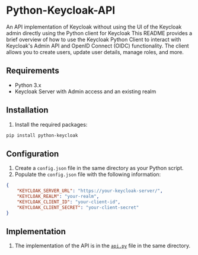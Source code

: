 # Python-Keycloak-API
An API implementation of Keycloak without using the UI of the Keycloak admin directly using the Python client for Keycloak
This README provides a brief overview of how to use the Keycloak Python Client to interact with Keycloak's Admin API and OpenID Connect (OIDC) functionality. The client allows you to create users, update user details, manage roles, and more.

## Requirements

- Python 3.x
- Keycloak Server with Admin access and an existing realm

## Installation

1. Install the required packages:

```bash
pip install python-keycloak
```
## Configuration

1. Create a `config.json` file in the same directory as your Python script.
2. Populate the `config.json` file with the following information:

```json
{
    "KEYCLOAK_SERVER_URL": "https://your-keycloak-server/",
    "KEYCLOAK_REALM": "your-realm",
    "KEYCLOAK_CLIENT_ID": "your-client-id",
    "KEYCLOAK_CLIENT_SECRET": "your-client-secret"
}
```
## Implementation 

1. The implementation of the API is in the [`api.py`](https:github.com/S4tvik/Python-Keycloak-API/api.py) file in the same directory.
